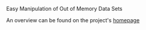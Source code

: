 
Easy Manipulation of Out of Memory Data Sets

An overview can be found on the project's [homepage](https://github.com/lrberge/hdd/wiki)
